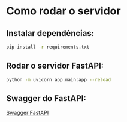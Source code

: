 # Como rodar o servidor

## Instalar dependências:

```bash
pip install -r requirements.txt
```

## Rodar o servidor FastAPI:

```bash
python -m uvicorn app.main:app --reload
```

## Swagger do FastAPI:

[Swagger FastAPI](http://127.0.0.1:8000/docs)